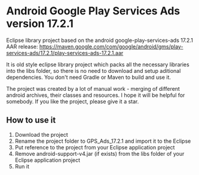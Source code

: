 # Android Google Play Services Ads version 17.2.1
Eclipse library project based on the android google-play-services-ads 17.2.1 AAR release:
https://maven.google.com/com/google/android/gms/play-services-ads/17.2.1/play-services-ads-17.2.1.aar

It is old style eclipse library project which packs all the necessary libraries into the libs folder, so there is no need to download and setup aditional dependencies. You don't need Gradle or Maven to build and use it.

The project was created by a lot of manual work - merging of different android archives, their classes and resources.
I hope it will be helpful for somebody. If you like the project, please give it a star.

## How to use it

1. Download the project
2. Rename the project folder to GPS_Ads_17.2.1 and import it to the Eclipse
3. Put reference to the project from your Eclipse application project
4. Remove android-support-v4.jar (if exists) from the libs folder of your Eclipse application project
5. Run it
